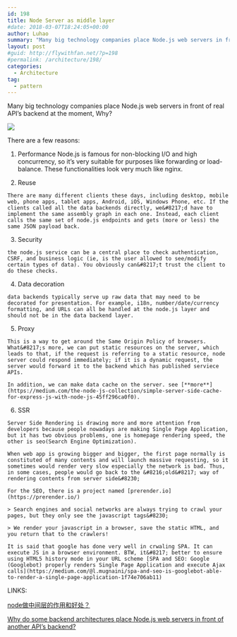 ```yaml
---
id: 198
title: Node Server as middle layer
#date: 2018-03-07T18:24:05+00:00
author: Luhao
summary: "Many big technology companies place Node.js web servers in front of real API's backend at the moment, Why?"
layout: post
#guid: http://flywithfan.net/?p=198
#permalink: /architecture/198/
categories:
  - Architecture
tag:
  - pattern
---
```

Many big technology companies place Node.js web servers in front of real API&#8217;s backend at the moment, Why?

![](https://segmentfault.com/img/bVI1km?w=590&h=611/view)

There are a few reasons:

  1. Performance 
    Node.js is famous for non-blocking I/O and high concurrency, so it&#8217;s very suitable for purposes like forwarding or load-balance. These functionalities look very much like nginx.

  2. Reuse
    
    There are many different clients these days, including desktop, mobile web, phone apps, tablet apps, Android, iOS, Windows Phone, etc. If the clients called all the data backends directly, we&#8217;d have to implement the same assembly graph in each one. Instead, each client calls the same set of node.js endpoints and gets (more or less) the same JSON payload back.

  3. Security
    
    the node.js service can be a central place to check authentication, CSRF, and business logic (ie, is the user allowed to see/modify certain types of data). You obviously can&#8217;t trust the client to do these checks.

  4. Data decoration
    
    data backends typically serve up raw data that may need to be decorated for presentation. For example, i18n, number/date/currency formatting, and URLs can all be handled at the node.js layer and should not be in the data backend layer.

  5. Proxy
    
    This is a way to get around the Same Origin Policy of browsers. What&#8217;s more, we can put static resources on the server, which leads to that, if the request is referring to a static resource, node server could respond immediately; if it is a dynamic request, the server would forward it to the backend which has published serviece APIs.
    
    In addition, we can make data cache on the server. see [**more**](https://medium.com/the-node-js-collection/simple-server-side-cache-for-express-js-with-node-js-45ff296ca0f0).

  6. SSR
    
    Server Side Rendering is drawing more and more attention from developers because people nowadays are making Single Page Application, but it has two obvious problems, one is homepage rendering speed, the other is seo(Search Engine Optimization).
    
    When web app is growing bigger and bigger, the first page normally is constituted of many contents and will launch massive requesting, so it sometimes would render very slow especially the network is bad. Thus, in some cases, people would go back to the &#8216;old&#8217; way of rendering contents from server side&#8230;
    
    For the SEO, there is a project named [prerender.io](https://prerender.io/)
    
    > Search engines and social networks are always trying to crawl your pages, but they only see the javascript tags&#8230;
    
    > We render your javascript in a browser, save the static HTML, and you return that to the crawlers! 
    
    It is said that google has done very well in crwaling SPA. It can execute JS in a browser environment. BTW, it&#8217; better to ensure using HTML5 history mode in your URL scheme [SPA and SEO: Google (Googlebot) properly renders Single Page Application and execute Ajax calls](https://medium.com/@l.mugnaini/spa-and-seo-is-googlebot-able-to-render-a-single-page-application-1f74e706ab11)

LINKS:

[node做中间层的作用和好处？](https://segmentfault.com/q/1010000008307476)

[Why do some backend architectures place Node.js web servers in front of another API&#8217;s backend?](https://www.quora.com/Why-do-some-backend-architectures-place-Node-js-web-servers-in-front-of-another-APIs-backend)